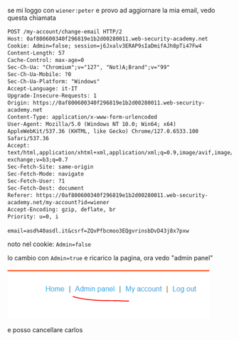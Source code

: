
se mi loggo con `wiener:peter` e provo ad aggiornare la mia email, vedo questa chiamata

```
POST /my-account/change-email HTTP/2
Host: 0af800600340f296819e1b2d00280011.web-security-academy.net
Cookie: Admin=false; session=j6Jxalv3ERAP9sIaDmifAJh8pTi47Fw4
Content-Length: 57
Cache-Control: max-age=0
Sec-Ch-Ua: "Chromium";v="127", "Not)A;Brand";v="99"
Sec-Ch-Ua-Mobile: ?0
Sec-Ch-Ua-Platform: "Windows"
Accept-Language: it-IT
Upgrade-Insecure-Requests: 1
Origin: https://0af800600340f296819e1b2d00280011.web-security-academy.net
Content-Type: application/x-www-form-urlencoded
User-Agent: Mozilla/5.0 (Windows NT 10.0; Win64; x64) AppleWebKit/537.36 (KHTML, like Gecko) Chrome/127.0.6533.100 Safari/537.36
Accept: text/html,application/xhtml+xml,application/xml;q=0.9,image/avif,image/webp,image/apng,*/*;q=0.8,application/signed-exchange;v=b3;q=0.7
Sec-Fetch-Site: same-origin
Sec-Fetch-Mode: navigate
Sec-Fetch-User: ?1
Sec-Fetch-Dest: document
Referer: https://0af800600340f296819e1b2d00280011.web-security-academy.net/my-account?id=wiener
Accept-Encoding: gzip, deflate, br
Priority: u=0, i

email=asd%40asdl.it&csrf=ZQvPfbcmoo3EQgvrinsbDvD43j8x7pxw
```

noto nel cookie: `Admin=false`

lo cambio con `Admin=true` e ricarico la pagina, ora vedo "admin panel"

![](_attachments/Pasted%20image%2020240904140319.png)

e posso cancellare carlos

